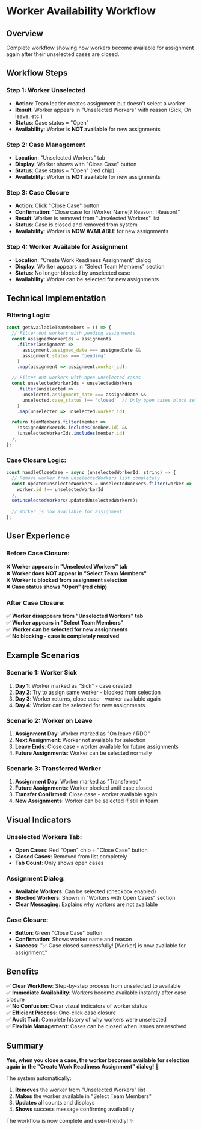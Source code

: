 # Worker Availability Workflow

## Overview
Complete workflow showing how workers become available for assignment again after their unselected cases are closed.

## Workflow Steps

### **Step 1: Worker Unselected**
- **Action**: Team leader creates assignment but doesn't select a worker
- **Result**: Worker appears in "Unselected Workers" with reason (Sick, On leave, etc.)
- **Status**: Case status = "Open"
- **Availability**: Worker is **NOT available** for new assignments

### **Step 2: Case Management**
- **Location**: "Unselected Workers" tab
- **Display**: Worker shows with "Close Case" button
- **Status**: Case status = "Open" (red chip)
- **Availability**: Worker is **NOT available** for new assignments

### **Step 3: Case Closure**
- **Action**: Click "Close Case" button
- **Confirmation**: "Close case for [Worker Name]? Reason: [Reason]"
- **Result**: Worker is removed from "Unselected Workers" list
- **Status**: Case is closed and removed from system
- **Availability**: Worker is **NOW AVAILABLE** for new assignments

### **Step 4: Worker Available for Assignment**
- **Location**: "Create Work Readiness Assignment" dialog
- **Display**: Worker appears in "Select Team Members" section
- **Status**: No longer blocked by unselected case
- **Availability**: Worker can be selected for new assignments

## Technical Implementation

### **Filtering Logic:**
```javascript
const getAvailableTeamMembers = () => {
  // Filter out workers with pending assignments
  const assignedWorkerIds = assignments
    .filter(assignment => 
      assignment.assigned_date === assignedDate && 
      assignment.status === 'pending'
    )
    .map(assignment => assignment.worker_id);

  // Filter out workers with open unselected cases
  const unselectedWorkerIds = unselectedWorkers
    .filter(unselected => 
      unselected.assignment_date === assignedDate && 
      unselected.case_status !== 'closed'  // Only open cases block selection
    )
    .map(unselected => unselected.worker_id);

  return teamMembers.filter(member => 
    !assignedWorkerIds.includes(member.id) && 
    !unselectedWorkerIds.includes(member.id)
  );
};
```

### **Case Closure Logic:**
```javascript
const handleCloseCase = async (unselectedWorkerId: string) => {
  // Remove worker from unselectedWorkers list completely
  const updatedUnselectedWorkers = unselectedWorkers.filter(worker => 
    worker.id !== unselectedWorkerId
  );
  setUnselectedWorkers(updatedUnselectedWorkers);
  
  // Worker is now available for assignment
};
```

## User Experience

### **Before Case Closure:**
❌ **Worker appears in "Unselected Workers" tab**  
❌ **Worker does NOT appear in "Select Team Members"**  
❌ **Worker is blocked from assignment selection**  
❌ **Case status shows "Open" (red chip)**  

### **After Case Closure:**
✅ **Worker disappears from "Unselected Workers" tab**  
✅ **Worker appears in "Select Team Members"**  
✅ **Worker can be selected for new assignments**  
✅ **No blocking - case is completely resolved**  

## Example Scenarios

### **Scenario 1: Worker Sick**
1. **Day 1**: Worker marked as "Sick" - case created
2. **Day 2**: Try to assign same worker - blocked from selection
3. **Day 3**: Worker returns, close case - worker available again
4. **Day 4**: Worker can be selected for new assignments

### **Scenario 2: Worker on Leave**
1. **Assignment Day**: Worker marked as "On leave / RDO"
2. **Next Assignment**: Worker not available for selection
3. **Leave Ends**: Close case - worker available for future assignments
4. **Future Assignments**: Worker can be selected normally

### **Scenario 3: Transferred Worker**
1. **Assignment Day**: Worker marked as "Transferred"
2. **Future Assignments**: Worker blocked until case closed
3. **Transfer Confirmed**: Close case - worker available again
4. **New Assignments**: Worker can be selected if still in team

## Visual Indicators

### **Unselected Workers Tab:**
- **Open Cases**: Red "Open" chip + "Close Case" button
- **Closed Cases**: Removed from list completely
- **Tab Count**: Only shows open cases

### **Assignment Dialog:**
- **Available Workers**: Can be selected (checkbox enabled)
- **Blocked Workers**: Shown in "Workers with Open Cases" section
- **Clear Messaging**: Explains why workers are not available

### **Case Closure:**
- **Button**: Green "Close Case" button
- **Confirmation**: Shows worker name and reason
- **Success**: "✅ Case closed successfully! [Worker] is now available for assignment."

## Benefits

✅ **Clear Workflow**: Step-by-step process from unselected to available  
✅ **Immediate Availability**: Workers become available instantly after case closure  
✅ **No Confusion**: Clear visual indicators of worker status  
✅ **Efficient Process**: One-click case closure  
✅ **Audit Trail**: Complete history of why workers were unselected  
✅ **Flexible Management**: Cases can be closed when issues are resolved  

## Summary

**Yes, when you close a case, the worker becomes available for selection again in the "Create Work Readiness Assignment" dialog!** 🎯

The system automatically:
1. **Removes** the worker from "Unselected Workers" list
2. **Makes** the worker available in "Select Team Members"
3. **Updates** all counts and displays
4. **Shows** success message confirming availability

The workflow is now complete and user-friendly! ✨






